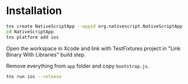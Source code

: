 # Installation

```bash
tns create NativeScriptApp --appid org.nativescript.NativeScriptApp
cd NativeScriptApp
tns platform add ios
```

Open the workspace in Xcode and link with TestFixtures project in "Link Binary With Libraries" build step.

Remove everything from `app` folder and copy `bootstrap.js`.

```bash
tns run ios --release
```
